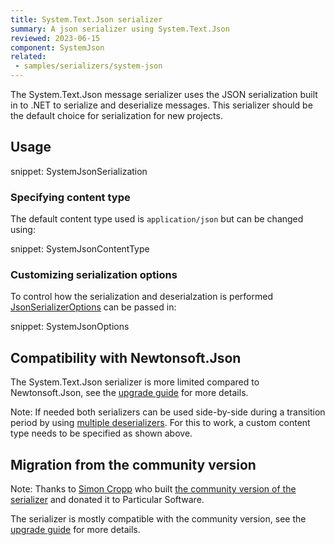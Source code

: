 ```yaml
---
title: System.Text.Json serializer
summary: A json serializer using System.Text.Json
reviewed: 2023-06-15
component: SystemJson
related:
 - samples/serializers/system-json
---
```


The System.Text.Json message serializer uses the JSON serialization built in to .NET to serialize and deserialize messages. This serializer should be the default choice for serialization for new projects.

## Usage

snippet: SystemJsonSerialization

### Specifying content type

The default content type used is `application/json` but can be changed using:

snippet: SystemJsonContentType

### Customizing serialization options

To control how the serialization and deserialzation is performed [JsonSerializerOptions](https://learn.microsoft.com/en-us/dotnet/api/system.text.json.jsonserializeroptions) can be passed in:

snippet: SystemJsonOptions

## Compatibility with Newtonsoft.Json

The System.Text.Json serializer is more limited compared to Newtonsoft.Json, see the [upgrade guide](https://learn.microsoft.com/en-us/dotnet/standard/serialization/system-text-json/migrate-from-newtonsoft) for more details.

Note: If needed both serializers can be used side-by-side during a transition period by using [multiple deserializers](/nservicebus/serialization/#specifying-additional-deserializers). For this to work, a custom content type needs to be specified as shown above.

## Migration from the community version

Note: Thanks to [Simon Cropp](https://github.com/SimonCropp) who built [the community version of the serializer](https://github.com/NServiceBusExtensions/NServiceBus.Json) and donated it to Particular Software.

The serializer is mostly compatible with the community version, see the [upgrade guide](/nservicebus/upgrades/community-system-json.md) for more details.
